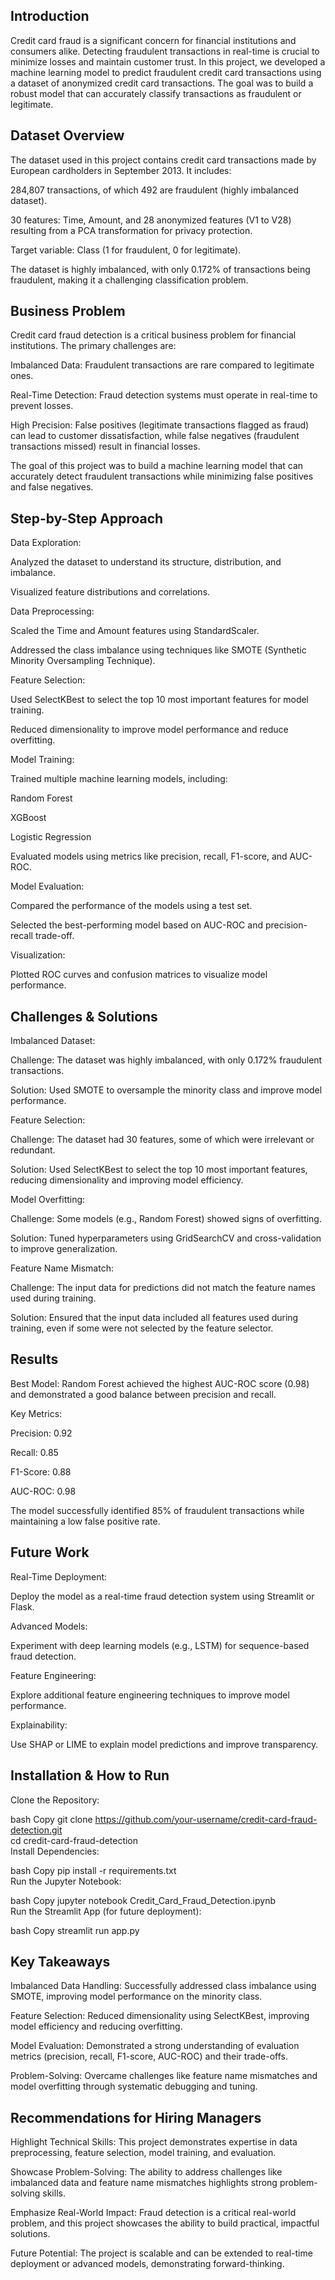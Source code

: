 

## Introduction
Credit card fraud is a significant concern for financial institutions and consumers alike.
Detecting fraudulent transactions in real-time is crucial to minimize losses and maintain customer trust.
In this project, we developed a machine learning model to predict fraudulent credit card transactions using a dataset of anonymized credit card transactions.
The goal was to build a robust model that can accurately classify transactions as fraudulent or legitimate.

## Dataset Overview
The dataset used in this project contains credit card transactions made by European cardholders in September 2013.
It includes:

284,807 transactions, of which 492 are fraudulent (highly imbalanced dataset).

30 features: Time, Amount, and 28 anonymized features (V1 to V28) resulting from a PCA transformation for privacy protection.

Target variable: Class (1 for fraudulent, 0 for legitimate).

The dataset is highly imbalanced, with only 0.172% of transactions being fraudulent, making it a challenging classification problem.

## Business Problem
Credit card fraud detection is a critical business problem for financial institutions.
The primary challenges are:

Imbalanced Data: Fraudulent transactions are rare compared to legitimate ones.

Real-Time Detection: Fraud detection systems must operate in real-time to prevent losses.

High Precision: False positives (legitimate transactions flagged as fraud) can lead to customer dissatisfaction, while false negatives (fraudulent transactions missed) result in financial losses.

The goal of this project was to build a machine learning model that can accurately detect fraudulent transactions while minimizing false positives and false negatives.

## Step-by-Step Approach
Data Exploration:

Analyzed the dataset to understand its structure, distribution, and imbalance.

Visualized feature distributions and correlations.

Data Preprocessing:

Scaled the Time and Amount features using StandardScaler.

Addressed the class imbalance using techniques like SMOTE (Synthetic Minority Oversampling Technique).

Feature Selection:

Used SelectKBest to select the top 10 most important features for model training.

Reduced dimensionality to improve model performance and reduce overfitting.

Model Training:

Trained multiple machine learning models, including:

Random Forest

XGBoost

Logistic Regression

Evaluated models using metrics like precision, recall, F1-score, and AUC-ROC.

Model Evaluation:

Compared the performance of the models using a test set.

Selected the best-performing model based on AUC-ROC and precision-recall trade-off.

Visualization:

Plotted ROC curves and confusion matrices to visualize model performance.

## Challenges & Solutions
Imbalanced Dataset:

Challenge: The dataset was highly imbalanced, with only 0.172% fraudulent transactions.

Solution: Used SMOTE to oversample the minority class and improve model performance.

Feature Selection:

Challenge: The dataset had 30 features, some of which were irrelevant or redundant.

Solution: Used SelectKBest to select the top 10 most important features, reducing dimensionality and improving model efficiency.

Model Overfitting:

Challenge: Some models (e.g., Random Forest) showed signs of overfitting.

Solution: Tuned hyperparameters using GridSearchCV and cross-validation to improve generalization.

Feature Name Mismatch:

Challenge: The input data for predictions did not match the feature names used during training.

Solution: Ensured that the input data included all features used during training, even if some were not selected by the feature selector.

## Results
Best Model: Random Forest achieved the highest AUC-ROC score (0.98) and demonstrated a good balance between precision and recall.

Key Metrics:

Precision: 0.92

Recall: 0.85

F1-Score: 0.88

AUC-ROC: 0.98

The model successfully identified 85% of fraudulent transactions while maintaining a low false positive rate.

## Future Work
Real-Time Deployment:

Deploy the model as a real-time fraud detection system using Streamlit or Flask.

Advanced Models:

Experiment with deep learning models (e.g., LSTM) for sequence-based fraud detection.

Feature Engineering:

Explore additional feature engineering techniques to improve model performance.

Explainability:

Use SHAP or LIME to explain model predictions and improve transparency.

## Installation & How to Run
Clone the Repository:

bash
Copy
git clone https://github.com/your-username/credit-card-fraud-detection.git<br>
cd credit-card-fraud-detection<br>
Install Dependencies:

bash
Copy
pip install -r requirements.txt<br>
Run the Jupyter Notebook:

bash
Copy
jupyter notebook Credit_Card_Fraud_Detection.ipynb<br>
Run the Streamlit App (for future deployment):

bash
Copy
streamlit run app.py<br>
## Key Takeaways
Imbalanced Data Handling: Successfully addressed class imbalance using SMOTE, improving model performance on the minority class.

Feature Selection: Reduced dimensionality using SelectKBest, improving model efficiency and reducing overfitting.

Model Evaluation: Demonstrated a strong understanding of evaluation metrics (precision, recall, F1-score, AUC-ROC) and their trade-offs.

Problem-Solving: Overcame challenges like feature name mismatches and model overfitting through systematic debugging and tuning.

## Recommendations for Hiring Managers
Highlight Technical Skills: This project demonstrates expertise in data preprocessing, feature selection, model training, and evaluation.

Showcase Problem-Solving: The ability to address challenges like imbalanced data and feature name mismatches highlights strong problem-solving skills.

Emphasize Real-World Impact: Fraud detection is a critical real-world problem, and this project showcases the ability to build practical, impactful solutions.

Future Potential: The project is scalable and can be extended to real-time deployment or advanced models, demonstrating forward-thinking.
